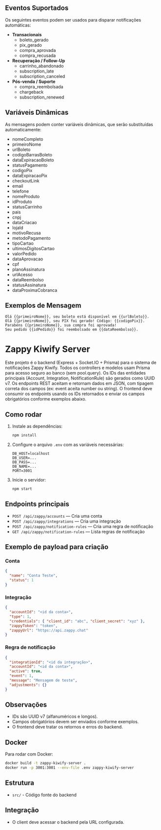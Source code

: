 ## Eventos Suportados

Os seguintes eventos podem ser usados para disparar notificações automáticas:

- **Transacionais**
   - boleto_gerado
   - pix_gerado
   - compra_aprovada
   - compra_recusada
- **Recuperação / Follow-Up**
   - carrinho_abandonado
   - subscription_late
   - subscription_canceled
- **Pós-venda / Suporte**
   - compra_reembolsada
   - chargeback
   - subscription_renewed

## Variáveis Dinâmicas

As mensagens podem conter variáveis dinâmicas, que serão substituídas automaticamente:

- nomeCompleto
- primeiroNome
- urlBoleto
- codigoBarrasBoleto
- dataExpiracaoBoleto
- statusPagamento
- codigoPix
- dataExpiracaoPix
- checkoutLink
- email
- telefone
- nomeProduto
- idProduto
- statusCarrinho
- pais
- cnpj
- dataCriacao
- lojaId
- motivoRecusa
- metodoPagamento
- tipoCartao
- ultimosDigitosCartao
- valorPedido
- dataAprovacao
- cpf
- planoAssinatura
- urlAcesso
- dataReembolso
- statusAssinatura
- dataProximaCobranca

## Exemplos de Mensagem

```text
Olá {{primeiroNome}}, seu boleto está disponível em {{urlBoleto}}.
Olá {{primeiroNome}}, seu PIX foi gerado! Código: {{codigoPix}}.
Parabéns {{primeiroNome}}, sua compra foi aprovada!
Seu pedido {{idPedido}} foi reembolsado em {{dataReembolso}}.
```
# Zappy Kiwify Server

Este projeto é o backend (Express + Socket.IO + Prisma) para o sistema de notificações Zappy Kiwify.
Todos os controllers e modelos usam Prisma para acesso seguro ao banco (sem pool.query).
Os IDs das entidades principais (Account, Integration, NotificationRule) são gerados como UUID v7.
Os endpoints REST aceitam e retornam dados em JSON, com tipagem correta dos campos (ex: event aceita number ou string).
O frontend deve consumir os endpoints usando os IDs retornados e enviar os campos obrigatórios conforme exemplos abaixo.

## Como rodar

1. Instale as dependências:
   ```sh
   npm install
   ```
2. Configure o arquivo `.env` com as variáveis necessárias:
   ```env
   DB_HOST=localhost
   DB_USER=...
   DB_PASS=...
   DB_NAME=...
   PORT=3001
   ```
3. Inicie o servidor:
   ```sh
   npm start
   ```
## Endpoints principais

- `POST /api/zappy/accounts` — Cria uma conta
- `POST /api/zappy/integrations` — Cria uma integração
- `POST /api/zappy/notification-rules` — Cria uma regra de notificação
- `GET /api/zappy/notification-rules` — Lista regras de notificação

## Exemplo de payload para criação

### Conta
```json
{
  "name": "Conta Teste",
  "status": 1
}
```

### Integração
```json
{
  "accountId": "<id da conta>",
  "type": 1,
  "credentials": { "client_id": "abc", "client_secret": "xyz" },
  "zappyToken": "token",
  "zappyUrl": "https://api.zappy.chat"
}
```

### Regra de notificação
```json
{
  "integrationId": "<id da integração>",
  "accountId": "<id da conta>",
  "active": true,
  "event": 1,
  "message": "Mensagem de teste",
  "adjustments": {}
}
```

## Observações
- IDs são UUID v7 (alfanuméricos e longos).
- Campos obrigatórios devem ser enviados conforme exemplos.
- O frontend deve tratar os retornos e erros do backend.

## Docker

Para rodar com Docker:
```sh
docker build -t zappy-kiwify-server .
docker run -p 3001:3001 --env-file .env zappy-kiwify-server
```

## Estrutura
- `src/` - Código fonte do backend

## Integração
- O client deve acessar o backend pela URL configurada.
